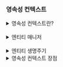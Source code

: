 ### 영속성 컨텍스트

<details>
<summary>영속성 컨텍스트란?</summary>

<br>

<div>
엔티티를 영구 저장하는 환경을 말합니다.
애플리케이션과 데이터베이스 사이에서 영구적으로 저장될 엔티티 객체를 보관합니다.
</div>
</details>

<br>

<details>
<summary>엔티티 매니저</summary>

<br>

<div>
영속성 컨텍스트에서 엔티티를 관리하며 엔티티를 저장, 삭제, 수정, 조회하는 동작을 처리합니다.
</div>

* 엔티티 매니저 팩토리에서 엔티티 매니저를 생성합니다.
  * 엔티티 매니저 팩토리를 생성하는 비용은 매우 크기 때문에 일반적으로 애플리케이션에서 하나만 만들어서 사용합니다.
  * 그에 비해 엔티티 매니저는 생성 비용이 크지 않기 때문에 각 요청마다 별도의 엔티티 매니저를 생성해 사용합니다.
* 엔티티 매니저는 thread safe 하지 않기 때문에 여러 thread 간 공유 해서는 안됩니다.
</details>

<br>

<details>
<summary>엔티티 생명주기</summary>

<br>

<div>
비영속, 영속, 준영속, 삭제가 있습니다.
</div>

#### 비영속 (new / transient)
* 영속성 컨텍스트와 관계가 없는 상태입니다.

#### 영속 (managed)
* 영속성 컨텍스트에 저장된 상태입니다.
* 트랜잭션의 작업이 완료된 시점에 DB에 쿼리로 전달됩니다.

#### 준영속 (detached)
* 영속성 컨텍스트에서 저장되었다가 분리된 상태입니다.
* 영속성 컨텍스트가 제공하는 기능을 사용하지 못합니다.

* detach, clear, close 메소드를 통해서 준영속 상태로 만들 수 있습니다.
  * detach : 특정 엔티티만 준영속 상태로 전환
  * clear : 영속성 컨텍스트 초기화
  * close : 영속성 컨텍스트 종료

#### 삭제 (removed)
* 영속성 컨텍스트와 데이터베이스에서 삭제된 상태입니다.

</details>

<details>
<summary>영속성 컨텍스트 장점</summary>

<br>

<div>
1차 캐시, 동일성 보장, 쓰기 지연, 변경 감지, 지연 로딩이 있습니다.
</div>

#### 1차 캐시
* 한 트랜잭션에서 동일한 데이터를 여러번 조회시 실제 조회는 1번만 이루어 지고 나머지 조회는 캐시에서 응답합니다.

#### 동일성 보장
* 한 트랜잭션에서 동일한 객체를 조회하면 같은 객체로 반환합니다.

#### 쓰기 지연
* 한 트랜잭션에서 여러 쿼리가 발생하면 영속성 컨텍스트에 쿼리를 저장해 두었다가 Commit 될 때 쿼리들이 실행됩니다.
* JPQL으로 조회 시 Flush가 실행 되 쿼리 결과가 반영되어 쓰기 지연이 적용 되지 않습니다.
* 기본키 전략을 IDENTITY로 설정한 경우에도 마찬가지로 쓰기 지연이 적용되지 않습니다.

#### 변경 감지
* 영속성 컨텍스트 내부에 데이터가 조회될 때 데이터의 정보를 기록해둬 데이터에 변경이 일어나면 Update 쿼리를 생성해 Commit 될 때 쿼리를 실행합니다.

#### 지연 로딩
* 엔티티가 실제로 사용되기 전까지 데이터베이스의 조회를 지연시키는 특징입니다.
</details>
